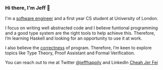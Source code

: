 ### Hi there, I'm Jeff 👋

I'm a [software engineer](https://resume-jeffhappily.s3.amazonaws.com/jeff-master.pdf) and a first year CS student at University of London.

I focus on writing well abstracted code and I believe funtional programming and a good type system are the right tools to help achieve this. Therefore, I’m learning Haskell and looking for an opportunity to use it at work.

I also believe the [correctness](https://en.wikipedia.org/wiki/Correctness_(computer_science)) of program. Therefore, I’m keen to explore topics like Type Theory, Proof Assistant and Formal Verification.

You can reach out to me at Twitter [@jeffhappily](https://twitter.com/jeffhappily) and LinkedIn [Cheah Jer Fei](https://www.linkedin.com/in/jer-fei-cheah-98b06b109/)
